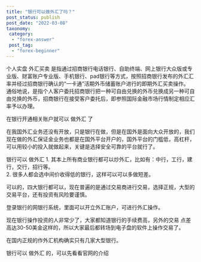 ```yaml
---
title: "银行可以做外汇了吗？"
post_status: publish
post_date: "2022-03-08"
taxonomy:
 category: 
  - "forex-answer"
 post_tag: 
  - "forex-beginner"
---
```


个人实盘 外汇买卖 是指通过招商银行电话银行、自助终端、网上银行大众版或专业版、财富账户专业版、手机银行、pad银行等方式，按照招商银行发布的外汇汇率并经过招商银行确认的“一卡通”活期外币储蓄账户进行的即期外汇买卖操作。  
通俗地说，是指个人客户委托招商银行把一种可自由兑换的外币兑换成另一种可自由兑换的外币，招商银行在接受客户委托后，即参照国际金融市场行情制定相应汇率予以办理。  

在银行开通相关账户就可以 做外汇 了

在我国外汇业务还没有开放，只是银行在做，但是在国外是面向大众开放的，我们现在做的外汇保证金业务也都是在国外平台开户的，国外平台的门槛低，高杠杆，可以用较小的投入就做起来，关键是选择安全可靠的平台就行了。  

银行可以 做外汇 1. 其本上所有商业银行都可以炒外汇，比如有：中行，工行，建行，交行，招行等。  
2. 很多人都会选中间价收得低的银行，这样可以可以多做短差。  

可以的，四大银行都可以，现在普遍的是通过交易商进行交易，选择正规，大型的交易平台，还有投资有风险要谨慎。  

登录银行的网银行系统，里面可以开立外汇账户，可进行外汇操作。  

现在银行操作投资的人非常少了，大家都知道银行的手续费高，另外的交易 点差 高达30-50美金这样的，所以大家最后都转场到电子盘的软件上操作交易了。  

在国内正规的作外汇机构确实只有几家大型银行。  

银行可以 做外汇 的，可以先看看官网的介绍
